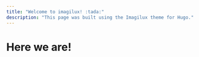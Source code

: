```yaml
---
title: "Welcome to imagilux! :tada:"
description: "This page was built using the Imagilux theme for Hugo."
---
```


# Here we are!
